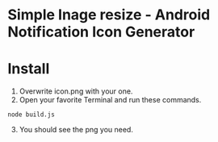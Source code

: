 # Simple Inage resize - Android Notification Icon Generator

# Install

1) Overwrite icon.png with your one.
2) Open your favorite Terminal and run these commands.

```npm install
node build.js
```

3) You should see the png you need.
